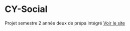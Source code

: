 # CY-Social
Projet semestre 2 année deux de prépa intégré
[Voir le site](https://mi6-pikes00.github.io/CY-Social/Accueil.html)
